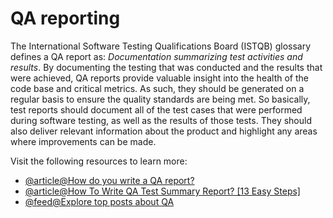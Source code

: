 # QA reporting

The International Software Testing Qualifications Board (ISTQB) glossary defines a QA report as: _Documentation summarizing test activities and results_.
By documenting the testing that was conducted and the results that were achieved, QA reports provide valuable insight into the health of the code base and critical metrics. As such, they should be generated on a regular basis to ensure the quality standards are being met.
So basically, test reports should document all of the test cases that were performed during software testing, as well as the results of those tests. They should also deliver relevant information about the product and highlight any areas where improvements can be made.

Visit the following resources to learn more:

- [@article@How do you write a QA report?](https://www.netguru.com/blog/how-to-write-qa-report)
- [@article@How To Write QA Test Summary Report? \[13 Easy Steps\]](https://www.qatouch.com/blog/how-to-write-qa-test-summary-report/)
- [@feed@Explore top posts about QA](https://app.daily.dev/tags/qa?ref=roadmapsh)
